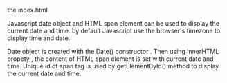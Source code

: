 

the index.html

Javascript date object and HTML span element can be used to display the current date and time.
by default Javascript use the browser's timezone to display time and date.

Date object is created with the Date() constructor . Then using innerHTML propety , the content of HTML span element
is set with current date and time.
Unique id of span tag is used by getElementById() method to display the current date and time.
